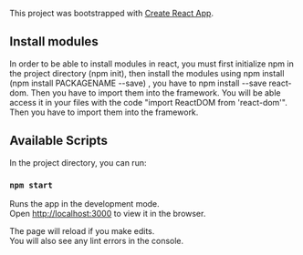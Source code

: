 This project was bootstrapped with [Create React App](https://github.com/facebook/create-react-app).

## Install modules
In order to be able to install modules in react, you must first initialize npm in
the project directory (npm init), then install the modules using npm install
(npm install PACKAGENAME --save) , you have to npm install  --save react-dom.
Then you have to import them into the framework. You will be able access it in your files
with the code "import ReactDOM from 'react-dom'". Then you have to import them into the framework.

## Available Scripts

In the project directory, you can run:

### `npm start`

Runs the app in the development mode.<br>
Open [http://localhost:3000](http://localhost:3000) to view it in the browser.

The page will reload if you make edits.<br>
You will also see any lint errors in the console.
